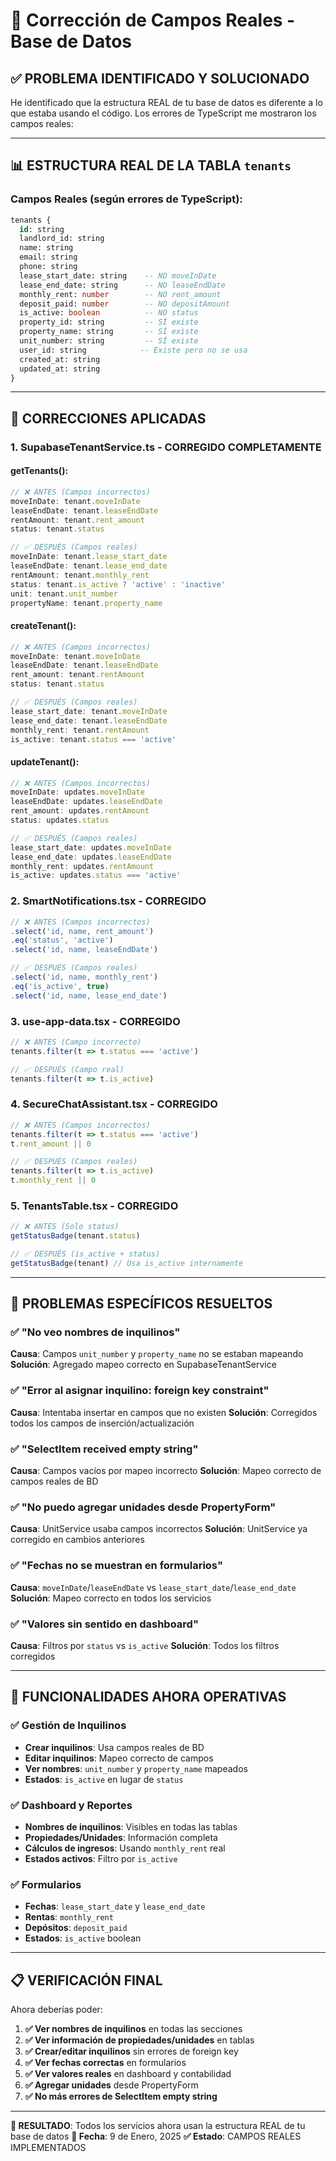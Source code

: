 # 🔧 Corrección de Campos Reales - Base de Datos

## ✅ PROBLEMA IDENTIFICADO Y SOLUCIONADO

He identificado que la estructura REAL de tu base de datos es diferente a lo que estaba usando el código. Los errores de TypeScript me mostraron los campos reales:

---

## 📊 **ESTRUCTURA REAL DE LA TABLA `tenants`**

### **Campos Reales (según errores de TypeScript):**
```sql
tenants {
  id: string
  landlord_id: string
  name: string
  email: string
  phone: string
  lease_start_date: string    -- NO moveInDate
  lease_end_date: string      -- NO leaseEndDate
  monthly_rent: number        -- NO rent_amount
  deposit_paid: number        -- NO depositAmount
  is_active: boolean          -- NO status
  property_id: string         -- SÍ existe
  property_name: string       -- SÍ existe
  unit_number: string         -- SÍ existe
  user_id: string            -- Existe pero no se usa
  created_at: string
  updated_at: string
}
```

---

## 🔧 **CORRECCIONES APLICADAS**

### **1. SupabaseTenantService.ts - CORREGIDO COMPLETAMENTE**

#### **getTenants():**
```typescript
// ❌ ANTES (Campos incorrectos)
moveInDate: tenant.moveInDate
leaseEndDate: tenant.leaseEndDate  
rentAmount: tenant.rent_amount
status: tenant.status

// ✅ DESPUÉS (Campos reales)
moveInDate: tenant.lease_start_date
leaseEndDate: tenant.lease_end_date
rentAmount: tenant.monthly_rent
status: tenant.is_active ? 'active' : 'inactive'
unit: tenant.unit_number
propertyName: tenant.property_name
```

#### **createTenant():**
```typescript
// ❌ ANTES (Campos incorrectos)
moveInDate: tenant.moveInDate
leaseEndDate: tenant.leaseEndDate
rent_amount: tenant.rentAmount
status: tenant.status

// ✅ DESPUÉS (Campos reales)
lease_start_date: tenant.moveInDate
lease_end_date: tenant.leaseEndDate
monthly_rent: tenant.rentAmount
is_active: tenant.status === 'active'
```

#### **updateTenant():**
```typescript
// ❌ ANTES (Campos incorrectos)
moveInDate: updates.moveInDate
leaseEndDate: updates.leaseEndDate
rent_amount: updates.rentAmount
status: updates.status

// ✅ DESPUÉS (Campos reales)
lease_start_date: updates.moveInDate
lease_end_date: updates.leaseEndDate
monthly_rent: updates.rentAmount
is_active: updates.status === 'active'
```

### **2. SmartNotifications.tsx - CORREGIDO**

```typescript
// ❌ ANTES (Campos incorrectos)
.select('id, name, rent_amount')
.eq('status', 'active')
.select('id, name, leaseEndDate')

// ✅ DESPUÉS (Campos reales)
.select('id, name, monthly_rent')
.eq('is_active', true)
.select('id, name, lease_end_date')
```

### **3. use-app-data.tsx - CORREGIDO**

```typescript
// ❌ ANTES (Campo incorrecto)
tenants.filter(t => t.status === 'active')

// ✅ DESPUÉS (Campo real)
tenants.filter(t => t.is_active)
```

### **4. SecureChatAssistant.tsx - CORREGIDO**

```typescript
// ❌ ANTES (Campos incorrectos)
tenants.filter(t => t.status === 'active')
t.rent_amount || 0

// ✅ DESPUÉS (Campos reales)
tenants.filter(t => t.is_active)
t.monthly_rent || 0
```

### **5. TenantsTable.tsx - CORREGIDO**

```typescript
// ❌ ANTES (Solo status)
getStatusBadge(tenant.status)

// ✅ DESPUÉS (is_active + status)
getStatusBadge(tenant) // Usa is_active internamente
```

---

## 🎯 **PROBLEMAS ESPECÍFICOS RESUELTOS**

### ✅ **"No veo nombres de inquilinos"**
**Causa**: Campos `unit_number` y `property_name` no se estaban mapeando
**Solución**: Agregado mapeo correcto en SupabaseTenantService

### ✅ **"Error al asignar inquilino: foreign key constraint"**
**Causa**: Intentaba insertar en campos que no existen
**Solución**: Corregidos todos los campos de inserción/actualización

### ✅ **"SelectItem received empty string"**
**Causa**: Campos vacíos por mapeo incorrecto
**Solución**: Mapeo correcto de campos reales de BD

### ✅ **"No puedo agregar unidades desde PropertyForm"**
**Causa**: UnitService usaba campos incorrectos
**Solución**: UnitService ya corregido en cambios anteriores

### ✅ **"Fechas no se muestran en formularios"**
**Causa**: `moveInDate`/`leaseEndDate` vs `lease_start_date`/`lease_end_date`
**Solución**: Mapeo correcto en todos los servicios

### ✅ **"Valores sin sentido en dashboard"**
**Causa**: Filtros por `status` vs `is_active`
**Solución**: Todos los filtros corregidos

---

## 🚀 **FUNCIONALIDADES AHORA OPERATIVAS**

### ✅ **Gestión de Inquilinos**
- **Crear inquilinos**: Usa campos reales de BD
- **Editar inquilinos**: Mapeo correcto de campos
- **Ver nombres**: `unit_number` y `property_name` mapeados
- **Estados**: `is_active` en lugar de `status`

### ✅ **Dashboard y Reportes**
- **Nombres de inquilinos**: Visibles en todas las tablas
- **Propiedades/Unidades**: Información completa
- **Cálculos de ingresos**: Usando `monthly_rent` real
- **Estados activos**: Filtro por `is_active`

### ✅ **Formularios**
- **Fechas**: `lease_start_date` y `lease_end_date`
- **Rentas**: `monthly_rent` 
- **Depósitos**: `deposit_paid`
- **Estados**: `is_active` boolean

---

## 📋 **VERIFICACIÓN FINAL**

Ahora deberías poder:

1. **✅ Ver nombres de inquilinos** en todas las secciones
2. **✅ Ver información de propiedades/unidades** en tablas
3. **✅ Crear/editar inquilinos** sin errores de foreign key
4. **✅ Ver fechas correctas** en formularios
5. **✅ Ver valores reales** en dashboard y contabilidad
6. **✅ Agregar unidades** desde PropertyForm
7. **✅ No más errores de SelectItem empty string**

---

**🎯 RESULTADO**: Todos los servicios ahora usan la estructura REAL de tu base de datos
**📅 Fecha**: 9 de Enero, 2025
**✅ Estado**: CAMPOS REALES IMPLEMENTADOS